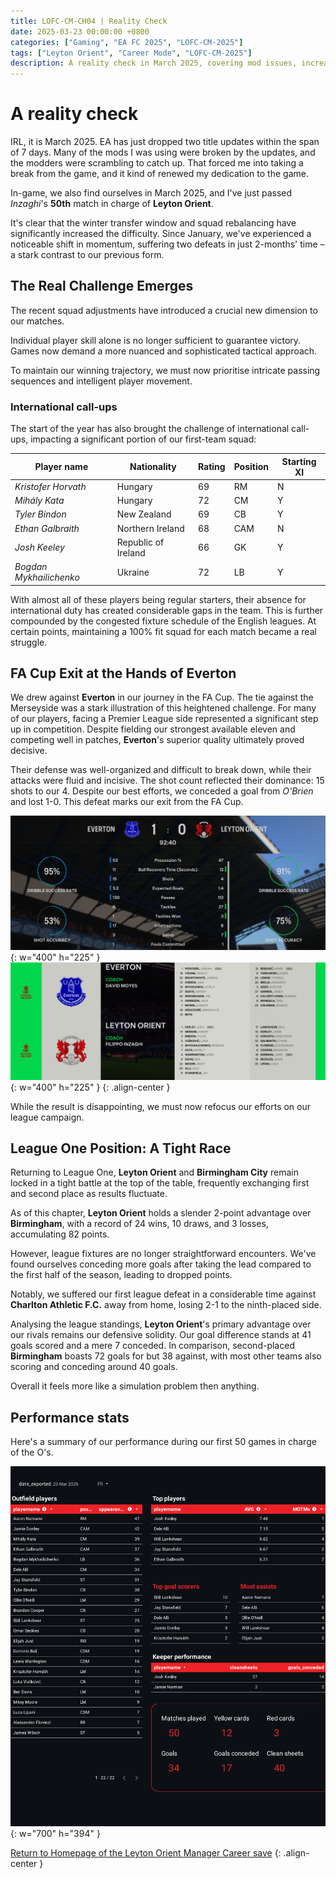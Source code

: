 ```yaml
---
title: LOFC-CM-CH04 | Reality Check
date: 2025-03-23 00:00:00 +0800
categories: ["Gaming", "EA FC 2025", "LOFC-CM-2025"]
tags: ["Leyton Orient", "Career Mode", "LOFC-CM-2025"]
description: A reality check in March 2025, covering mod issues, increased in-game difficulty, international call-ups, FA Cup exit to Everton, and a tight League One title race, emphasizing the need for refined tactics.
---
```

# A reality check

IRL, it is March 2025. EA has just dropped two title updates within the span of 7 days. Many of the mods I was using were broken by the updates, and the modders were scrambling to catch up. That forced me into taking a break from the game, and it kind of renewed my dedication to the game.

In-game, we also find ourselves in March 2025, and I've just passed *Inzaghi*'s **50th** match in charge of **Leyton Orient**.

It's clear that the winter transfer window and squad rebalancing have significantly increased the difficulty.  Since January, we've experienced a noticeable shift in momentum, suffering two defeats in just 2-months' time – a stark contrast to our previous form.

## The Real Challenge Emerges

The recent squad adjustments have introduced a crucial new dimension to our matches.  

Individual player skill alone is no longer sufficient to guarantee victory. Games now demand a more nuanced and sophisticated tactical approach.  

To maintain our winning trajectory, we must now prioritise intricate passing sequences and intelligent player movement.

### International call-ups

The start of the year has also brought the challenge of international call-ups, impacting a significant portion of our first-team squad:

| Player name          | Nationality         | Rating | Position | Starting XI |
|----------------------|----------------------|--------|----------|-------------|
| *Kristofer Horvath*     | Hungary              | 69     | RM       | N           |
| *Mihály Kata*           | Hungary              | 72     | CM       | Y           |
| *Tyler Bindon*          | New Zealand          | 69     | CB       | Y           |
| *Ethan Galbraith*        | Northern Ireland     | 68     | CAM      | N           |
| *Josh Keeley*           | Republic of Ireland  | 66     | GK       | Y           |
| *Bogdan Mykhailichenko* | Ukraine              | 72     | LB       | Y           |

With almost all of these players being regular starters, their absence for international duty has created considerable gaps in the team.  This is further compounded by the congested fixture schedule of the English leagues.  At certain points, maintaining a 100% fit squad for each match became a real struggle.

## FA Cup Exit at the Hands of Everton

We drew against **Everton** in our journey in the FA Cup. The tie against the Merseyside was a stark illustration of this heightened challenge. For many of our players, facing a Premier League side represented a significant step up in competition. Despite fielding our strongest available eleven and competing well in patches, **Everton**'s superior quality ultimately proved decisive.

Their defense was well-organized and difficult to break down, while their attacks were fluid and incisive. The shot count reflected their dominance: 15 shots to our 4. Despite our best efforts, we conceded a goal from *O'Brien* and lost 1-0. This defeat marks our exit from the FA Cup.

![FA Cup match statistics against Everton, showing 15 shots for Everton and 4 for Leyton Orient.](/assets/img/LOFC-CM-CH04/S2024-FA-Cup-01.png){: w="400" h="225" }
![FA Cup match result showing Everton 1-0 Leyton Orient.](/assets/img/LOFC-CM-CH04/S2024-FA-Cup-02.png){: w="400" h="225" }
{: .align-center }

While the result is disappointing, we must now refocus our efforts on our league campaign.

## League One Position: A Tight Race

Returning to League One, **Leyton Orient** and **Birmingham City** remain locked in a tight battle at the top of the table, frequently exchanging first and second place as results fluctuate.

As of this chapter, **Leyton Orient** holds a slender 2-point advantage over **Birmingham**, with a record of 24 wins, 10 draws, and 3 losses, accumulating 82 points.

However, league fixtures are no longer straightforward encounters. We've found ourselves conceding more goals after taking the lead compared to the first half of the season, leading to dropped points.

Notably, we suffered our first league defeat in a considerable time against **Charlton Athletic F.C.** away from home, losing 2-1 to the ninth-placed side.

Analysing the league standings, **Leyton Orient**'s primary advantage over our rivals remains our defensive solidity. Our goal difference stands at 41 goals scored and a mere 7 conceded. In comparison, second-placed **Birmingham** boasts 72 goals for but 38 against, with most other teams also scoring and conceding around 40 goals.

Overall it feels more like a simulation problem then anything.

## Performance stats

Here's a summary of our performance during our first 50 games in charge of the O's.

![Performance as of 23 Mar 2025 in game](/assets/img/LOFC-CM-CH04/Stat-20250323_1.png){: w="700" h="394" }

[Return to Homepage of the Leyton Orient Manager Career save](/posts/LOFC-CM-CH00/)
{: .align-center }
